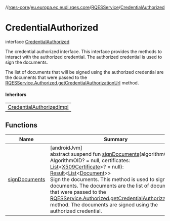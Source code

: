 //[rqes-core](../../../../index.md)/[eu.europa.ec.eudi.rqes.core](../../index.md)/[RQESService](../index.md)/[CredentialAuthorized](index.md)

# CredentialAuthorized

interface [CredentialAuthorized](index.md)

The credential authorized interface. This interface provides the methods to interact with the authorized credential. The authorized credential is used to sign the documents.

The list of documents that will be signed using the authorized credential are the documents that were passed to the [RQESService.Authorized.getCredentialAuthorizationUrl](../-authorized/get-credential-authorization-url.md) method.

#### Inheritors

| |
|---|
| [CredentialAuthorizedImpl](../../-r-q-e-s-service-impl/-credential-authorized-impl/index.md) |

## Functions

| Name | Summary |
|---|---|
| [signDocuments](sign-documents.md) | [androidJvm]<br>abstract suspend fun [signDocuments](sign-documents.md)(algorithmOID: AlgorithmOID? = null, certificates: [List](https://kotlinlang.org/api/latest/jvm/stdlib/kotlin.collections/-list/index.html)&lt;[X509Certificate](https://developer.android.com/reference/kotlin/java/security/cert/X509Certificate.html)&gt;? = null): [Result](https://kotlinlang.org/api/latest/jvm/stdlib/kotlin/-result/index.html)&lt;[List](https://kotlinlang.org/api/latest/jvm/stdlib/kotlin.collections/-list/index.html)&lt;[Document](../../-document/index.md)&gt;&gt;<br>Sign the documents. This method is used to sign the documents. The documents are the list of documents that were passed to the [RQESService.Authorized.getCredentialAuthorizationUrl](../-authorized/get-credential-authorization-url.md) method. The documents are signed using the authorized credential. |
